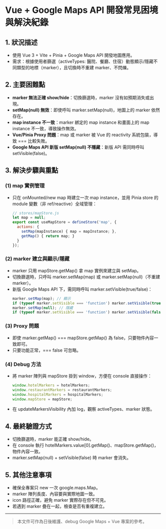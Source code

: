 # Vue + Google Maps API 開發常見困境與解決紀錄

## 1. 狀況描述
- 使用 Vue 3 + Vite + Pinia + Google Maps API 開發地圖應用。
- 需求：根據使用者篩選（activeTypes: 醫院、餐廳、住宿）動態顯示/隱藏不同類型的地標（marker），且切換時不重建 marker、不閃爍。

## 2. 主要困難點
- **marker 無法正確 show/hide**：切換篩選時，marker 沒有如預期消失或出現。
- **setMap(null) 無效**：即使呼叫 marker.setMap(null)，地圖上的 marker 依然存在。
- **map instance 不一致**：marker 綁定的 map instance 和畫面上的 map instance 不一致，導致操作無效。
- **Vue/Pinia Proxy 問題**：map 或 marker 被 Vue 的 reactivity 系統包裝，導致 === 比較失敗。
- **Google Maps API 新版 setMap(null) 不隱藏**：新版 API 需同時呼叫 setVisible(false)。

## 3. 解決步驟與重點

### (1) map 實例管理
- 只在 onMounted/new map 時建立一次 map instance，並用 Pinia store 的 module 變數（非 ref/reactive）全域管理：
  ```js
  // stores/mapStore.js
  let map = null;
  export const useMapStore = defineStore('map', {
    actions: {
      setMap(mapInstance) { map = mapInstance; },
      getMap() { return map; }
    }
  });
  ```

### (2) marker 建立與顯示/隱藏
- marker 只用 mapStore.getMap() 拿 map 實例來建立與 setMap。
- 切換篩選時，只呼叫 marker.setMap(map) 或 marker.setMap(null)（不重建 marker）。
- 新版 Google Maps API 下，需同時呼叫 marker.setVisible(true/false)：
  ```js
  marker.setMap(map); // 顯示
  if (typeof marker.setVisible === 'function') marker.setVisible(true);
  marker.setMap(null); // 隱藏
  if (typeof marker.setVisible === 'function') marker.setVisible(false);
  ```

### (3) Proxy 問題
- 即使 marker.getMap() === mapStore.getMap() 為 false，只要物件內容一致即可。
- 只要功能正常，=== false 可忽略。

### (4) Debug 方法
- 將 marker 陣列與 mapStore 掛到 window，方便在 console 直接操作：
  ```js
  window.hotelMarkers = hotelMarkers;
  window.restaurantMarkers = restaurantMarkers;
  window.hospitalMarkers = hospitalMarkers;
  window.mapStore = mapStore;
  ```
- 在 updateMarkersVisibility 內加 log，觀察 activeTypes、marker 狀態。

## 4. 最終驗證方式
- 切換篩選時，marker 能正確 show/hide。
- 在 console 執行 hotelMarkers.value[0].getMap()、mapStore.getMap()，物件內容一致。
- marker.setMap(null) + setVisible(false) 時 marker 會消失。

## 5. 其他注意事項
- 確保全專案只 new 一次 google.maps.Map。
- marker 陣列長度、內容要與實際地圖一致。
- icon 路徑正確，避免 marker 實際存在但不可見。
- 若遇到 marker 疊在一起，檢查是否有重複建立。

---

> 本文件可作為日後維護、debug Google Maps + Vue 專案的參考。 